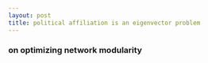 ```yaml
---
layout: post
title: political affiliation is an eigenvector problem
---
```

### on optimizing network modularity